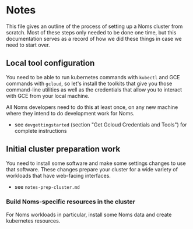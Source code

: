 
# Notes

This file gives an outline of the process of setting up a Noms cluster from scratch. Most of these
steps only needed to be done one time, but this documentation serves as a record of how we did these
things in case we need to start over.


## Local tool configuration

You need to be able to run kubernetes commands with `kubectl` and GCE commands with `gcloud`, so
let's install the toolkits that give you those command-line utilities as well as the credentials
that allow you to interact with GCE from your local machine.

All Noms developers need to do this at least once, on any new machine where they intend to do
development work for Noms. 

- see `devgettingstarted` (section "Get Gcloud Credentials and Tools") for complete instructions


## Initial cluster preparation work

You need to install some software and make some settings changes to use that software. These changes
prepare your cluster for a wide variety of workloads that have web-facing interfaces.

- see `notes-prep-cluster.md`


### Build Noms-specific resources in the cluster

For Noms workloads in particular, install some Noms data and create kubernetes resources.
